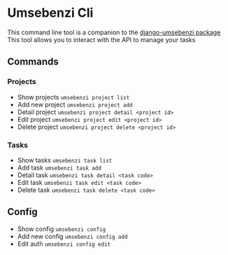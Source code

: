 # Umsebenzi Cli

This command line tool is a companion to the [django-umsebenzi package]()
This tool allows you to interact with the API to manage your tasks


## Commands

### Projects

* Show projects `umsebenzi project list`
* Add new project `umsebenzi project add`
* Detail project `umsebenzi project detail <project id>`
* Edit project `umsebenzi project edit <project id>`
* Delete project `umsebenzi project delete <project id>`


### Tasks

* Show tasks `umsebenzi task list`
* Add task `umsebenzi task add`
* Detail task `umsebenzi task detail <task code>`
* Edit task `umsebenzi task edit <task code>`
* Delete task `umsebenzi task delete <task code>`

## Config

* Show config `umsebenzi config`
* Add new config `umsebenzi config add`
* Edit auth `umsebenzi config edit`